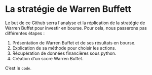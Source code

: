 # La stratégie de Warren Buffett

Le but de ce Github serra l'analyse et la réplication de la stratégie de Warren Buffet pour investir en bourse.
Pour cela, nous passerons pas différentes étapes :
1. Présentation de Warren Buffet et de ses résultats en bourse.
2. Explication de sa méthode pour choisir les actions.
3. Récupération de données financières sous python.
4. Création d'un score Warren Buffet.


C’est le `code`.